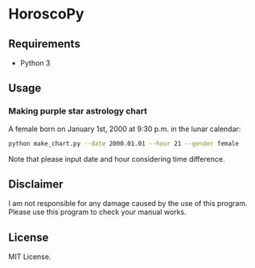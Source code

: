 # HoroscoPy

## Requirements

- Python 3


## Usage

### Making purple star astrology chart

A female born on January 1st, 2000 at 9:30 p.m. in the lunar calendar:
```sh
python make_chart.py --date 2000.01.01 --hour 21 --gender female
```
Note that please input date and hour considering time difference.


## Disclaimer

I am not responsible for any damage caused by the use of this program.
Please use this program to check your manual works.


## License

MIT License.
